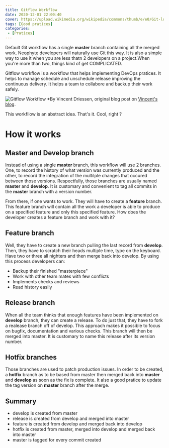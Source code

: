 ```yaml
---
title: Gitflow Workflow
date: 2020-12-01 22:00:40
cover: https://upload.wikimedia.org/wikipedia/commons/thumb/e/e0/Git-logo.svg/200px-Git-logo.svg.png
tags: [Good pratices]
categories:
 - [Pratices]
---
```


Default Git workflow has a single **master** branch containing all the merged work. 
Neophyte developers will naturally use Git this way. It is also a simple way to use it when you are less thatn 2 developers on a project.When you're more than two, things kind of get COMPLICATED.

Gitflow workflow is a workflow that helps implementing DevOps pratices. It helps to manage schedule and unschedule release improving the continuous delivery.
It helps a team to collabore and backup their work safely.

![Gitflow Workflow](https://nvie.com/img/git-model@2x.png)
*By Vincent Driessen, original blog post on [Vincent's blog](https://nvie.com/posts/a-successful-git-branching-model/).

This workfllow is an abstract idea. That's it. Cool, right ?


# How it works

## Master and Develop branch 

Instead of using a single **master** branch, this workflow will use 2 branches. One, to record the history of what version was currently produced and the other, to record the integration of the multilple changes that occured between those versions.
Respectfully, those branches are usually named **master** and **develop**. It is customary and convenient to tag all commits in the **master** branch with a version number.

From there, if one wants to work. They will have to create a **feature** branch. This feature branch will contain all the work a developer is able to produce on a specified feature and only this specified feature. 
How does the developer creates a feature branch and work with it?

## Feature branch

Well, they have to create a new branch pulling the last record from **develop**.
Then, they have to scratch their heads multiple time, type on the keyboard. Have two or three all nighters and then merge back into develop.
By using this process  developers can:
- Backup their finished "masterpiece"
- Work with other team mates with few conflicts
- Implements checks and reviews 
- Read history easily

## Release branch

When all the team thinks that enough features have been implemented on **develop** branch, they can create a release. To do just that, they have to fork a realease branch off of develop. This approach makes it possible to focus on bugfix, documentation and various checks. This branch will then be merged into master. It is customary to name this release after its version number.

## Hotfix branches

Those branches are used to patch production issues. In order to be created, a **hotfix** branch as to be based from master then merged back into **master** and **develop** as soon as the fix is complete. It also a good pratice to update the tag version on **master** branch after the merge.

## Summary 

- develop is created from master
- release is created from develop and merged into master
- feature is created from develop and merged back into develop
- hotfix is created from master, merged into develop and merged back into master
- master is tagged for every commit created







